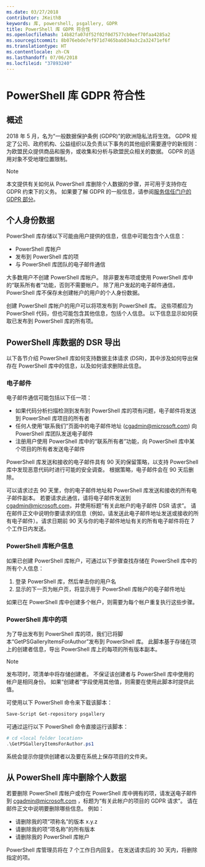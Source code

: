 ```yaml
---
ms.date: 03/27/2018
contributor: JKeithB
keywords: 库, powershell, psgallery, GDPR
title: PowerShell 库 GDPR 符合性
ms.openlocfilehash: 14b82fa07df52f02f0d7577cb0eef70faa4285a2
ms.sourcegitcommit: 8b076ebde7ef971d7465bab834a3c2a32471ef6f
ms.translationtype: HT
ms.contentlocale: zh-CN
ms.lasthandoff: 07/06/2018
ms.locfileid: "37893240"
---
```

# <a name="powershell-gallery-gdpr-compliance"></a>PowerShell 库 GDPR 符合性

## <a name="overview"></a>概述

2018 年 5 月，名为“一般数据保护条例 (GDPR)”的欧洲隐私法将生效。
GDPR 规定了公司、政府机构、公益组织以及负责以下事务的其他组织需要遵守的新规则：为欧盟民众提供商品和服务，或收集和分析与欧盟民众相关的数据。
GDPR 的适用对象不受地理位置限制。

> [!NOTE]
> 本文提供有关如何从 PowerShell 库删除个人数据的步骤，并可用于支持你在 GDPR 约束下的义务。 如果要了解 GDPR 的一般信息，请参阅[服务信任门户的 GDPR 部分](https://servicetrust.microsoft.com/ViewPage/GDPRGetStarted)。

## <a name="personally-identifiable-data"></a>个人身份数据

PowerShell 库存储以下可能由用户提供的信息，信息中可能包含个人信息：

- PowerShell 库帐户
- 发布到 PowerShell 库的项
- 与 PowerShell 库团队的电子邮件通信

大多数用户不创建 PowerShell 库帐户。
除非要发布项或使用 PowerShell 库中的“联系所有者”功能，否则不需要帐户。
除了用户发起的电子邮件通信，PowerShell 库不保存未创建帐户的用户的个人身份数据。

创建 PowerShell 库帐户的用户可以将项发布到 PowerShell 库。
这些项都应为 PowerShell 代码，但也可能包含其他信息，包括个人信息。
以下信息显示如何获取已发布到 PowerShell 库的所有项。

## <a name="dsr-export-of-powershell-gallery-data"></a>PowerShell 库数据的 DSR 导出

以下各节介绍 PowerShell 库如何支持数据主体请求 (DSR)，其中涉及如何导出保存在 PowerShell 库中的信息，以及如何请求删除此信息。

### <a name="email"></a>电子邮件

电子邮件通信可能包括以下任一项：

- 如果代码分析扫描检测到发布到 PowerShell 库的项有问题，电子邮件将发送到 PowerShell 库项目的所有者
- 任何人使用“联系我们”页面中的电子邮件地址 ([cgadmin@microsoft.com](mailto:cgadmin@microsoft.com)) 向 PowerShell 库团队发送电子邮件
- 注册用户使用 PowerShell 库中的“联系所有者”功能，向 PowerShell 库中某个项目的所有者发送电子邮件

PowerShell 库发送和接收的电子邮件具有 90 天的保留策略，以支持 PowerShell 库中发现恶意代码时进行可能的安全调查。
根据策略，电子邮件会在 90 天后删除。

可以请求过去 90 天里，你的电子邮件地址和 PowerShell 库发送和接收的所有电子邮件副本。
若要请求此通信，请将电子邮件发送到 [cgadmin@microsoft.com](mailto:cgadmin@microsoft.com)，并使用标题“有关此帐户的电子邮件 DSR 请求”。
请在邮件正文中说明你要请求的信息（例如，请发送此电子邮件地址发送或接收的所有电子邮件）。请求日期前 90 天与你的电子邮件地址有关的所有电子邮件将在 7 个工作日内发送。

### <a name="powershell-gallery-account-information"></a>PowerShell 库帐户信息

如果已创建 PowerShell 库帐户，可通过以下步骤查找存储在 PowerShell 库中的所有个人信息：

1. 登录 PowerShell 库，然后单击你的用户名
2. 显示的下一页为帐户页，将显示用于 PowerShell 库帐户的电子邮件地址

如果已在 PowerShell 库中创建多个帐户，则需要为每个帐户重复执行这些步骤。

### <a name="items-in-the-powershell-gallery"></a>PowerShell 库中的项

为了导出发布到 PowerShell 库的项，我们已将脚本“GetPSGalleryItemsForAuthor”发布到 PowerShell 库。
此脚本基于存储在项上的创建者信息，导出 PowerShell 库上的每项的所有版本副本。

> [!NOTE]
> 发布项时，项清单中将存储创建者。
> 不保证该创建者与 PowerShell 库中使用的帐户是相同身份。
> 如果“创建者”字段使用其他值，则需要在使用此脚本时提供此值。

可使用以下 PowerShell 命令来下载该脚本：

```powershell
Save-Script Get-repository psgallery
```

可通过运行以下 PowerShell 命令直接运行该脚本：

```powershell
# cd <local folder location>
.\GetPSGalleryItemsForAuthor.ps1
```

系统会提示你提供创建者以及要在系统上保存项目的文件夹。

## <a name="deleting-personal-data-from-the-powershell-gallery"></a>从 PowerShell 库中删除个人数据

若要删除 PowerShell 库帐户或你在 PowerShell 库中拥有的项，请发送电子邮件到 cgadmin@microsoft.com ，标题为“有关此帐户的项目的 GDPR 请求”。
请在邮件正文中说明要删除哪些信息。 例如：

- 请删除我的项“项称名”的版本 x.y.z
- 请删除我的项“项名称”的所有版本
- 请删除我的 PowerShell 库帐户

PowerShell 库管理员将在 7 个工作日内回复。
在发送请求后的 30 天内，将删除指定的项。